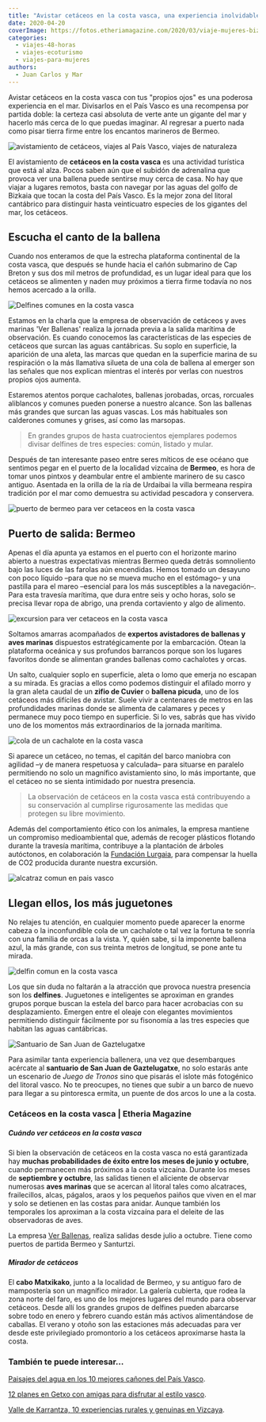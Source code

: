 ```yaml
---
title: "Avistar cetáceos en la costa vasca, una experiencia inolvidable"
date: 2020-04-20
coverImage: https://fotos.etheriamagazine.com/2020/03/viaje-mujeres-bizkaia-ver-delfines.jpg
categories: 
  - viajes-48-horas
  - viajes-ecoturismo
  - viajes-para-mujeres
authors: 
  - Juan Carlos y Mar
---
```


Avistar cetáceos en la costa vasca con tus "propios ojos" es una poderosa experiencia en el mar. Divisarlos en el País Vasco es una recompensa por partida doble: la certeza casi absoluta de verte ante un gigante del mar y hacerlo más cerca de lo que puedas imaginar. Al regresar a puerto nada como pisar tierra firme entre los encantos marineros de Bermeo.

![avistamiento de cetáceos, viajes al País Vasco, viajes de naturaleza](https://fotos.etheriamagazine.com/2020/03/viaje-vizcaya-puerto-cetaceos.jpg "Puerto de Bermeo.")

El avistamiento de **cetáceos en la costa vasca** es una actividad turística que está al 
alza. Pocos saben aún que el subidón de adrenalina que provoca ver una ballena puede 
sentirse muy cerca de casa. No hay que viajar a lugares remotos, basta con navegar por 
las aguas del golfo de Bizkaia que tocan la costa del País Vasco. Es la mejor zona del 
litoral cantábrico para distinguir hasta veinticuatro especies de los gigantes del mar, 
los cetáceos. 

## Escucha el canto de la ballena

Cuando nos enteramos de que la estrecha plataforma continental de la costa vasca, que 
después se hunde hacia el cañón submarino de Cap Breton y sus dos mil metros de 
profundidad, es un lugar ideal para que los cetáceos se alimenten y naden muy próximos a 
tierra firme todavía no nos hemos acercado a la orilla. 

![Delfines comunes en la costa vasca](https://fotos.etheriamagazine.com/2020/03/viaje-mujeres-bizkaia-ver-delfines.jpg "Delfines comunes (Delphinus delphis).")

Estamos en la charla que la empresa de observación de cetáceos y aves marinas 'Ver 
Ballenas' realiza la jornada previa a la salida marítima de observación. Es cuando 
conocemos las características de las especies de cetáceos que surcan las aguas 
cantábricas. Su soplo en superficie, la aparición de una aleta, las marcas que quedan en 
la superficie marina de su respiración o la más llamativa silueta de una cola de ballena 
al emerger son las señales que nos explican mientras el interés por verlas con nuestros 
propios ojos aumenta. 

Estaremos atentos porque cachalotes, ballenas jorobadas, orcas, rorcuales aliblancos y 
comunes pueden ponerse a nuestro alcance. Son las ballenas más grandes que surcan las 
aguas vascas. Los más habituales son calderones comunes y grises, así como las marsopas. 

> En grandes grupos de hasta cuatrocientos ejemplares podemos divisar delfines de tres 
> especies: común, listado y mular. 

Después de tan interesante paseo entre seres míticos de ese océano que sentimos pegar en 
el puerto de la localidad vizcaína de **Bermeo**, es hora de tomar unos pintxos y 
deambular entre el ambiente marinero de su casco antiguo. Asentada en la orilla de la 
ría de Urdaibai la villa bermeana respira tradición por el mar como demuestra su 
actividad pescadora y conservera. 

![puerto de bermeo para ver cetaceos en la costa vasca](https://fotos.etheriamagazine.com/2020/03/viaje-bizkaia-ver-ballenas.jpg "Encantador puerto de Bermeo.")

## Puerto de salida: Bermeo

Apenas el día apunta ya estamos en el puerto con el horizonte marino abierto a nuestras 
expectativas mientras Bermeo queda detrás somnoliento bajo las luces de las farolas aún 
encendidas. Hemos tomado un desayuno con poco líquido –para que no se mueva mucho en el 
estómago– y una pastilla para el mareo –esencial para los más susceptibles a la 
navegación–. Para esta travesía marítima, que dura entre seis y ocho horas, solo se 
precisa llevar ropa de abrigo, una prenda cortaviento y algo de alimento. 

![excursion para ver cetaceos en la costa vasca](https://fotos.etheriamagazine.com/2020/03/pais-vasco-ver-ballenas-vizcaya.jpg "Explicaciones de 'Ver Ballenas' a bordo del barco antes de observar a los cetáceos.")

Soltamos amarras acompañados de **expertos avistadores de ballenas y aves marinas** 
dispuestos estratégicamente por la embarcación. Otean la plataforma oceánica y sus 
profundos barrancos porque son los lugares favoritos donde se alimentan grandes ballenas 
como cachalotes y orcas. 

Un salto, cualquier soplo en superficie, aleta o lomo que emerja no escapan a su mirada. 
Es gracias a ellos como podemos distinguir el afilado morro y la gran aleta caudal de un 
**zifio de Cuvier** o **ballena picuda**, uno de los cetáceos más difíciles de avistar. 
Suele vivir a centenares de metros en las profundidades marinas donde se alimenta de 
calamares y peces y permanece muy poco tiempo en superficie. Si lo ves, sabrás que has 
vivido uno de los momentos más extraordinarios de la jornada marítima. 

![cola de un cachalote en la costa vasca](https://fotos.etheriamagazine.com/2020/03/pais-vasco-ver-cetaceos-vizcaya.jpg "Cola de un cachalote (Physeter macrocephalus).")

Si aparece un cetáceo, no temas, el capitán del barco maniobra con agilidad –y de manera 
respetuosa y calculada– para situarse en paralelo permitiendo no solo un magnífico 
avistamiento sino, lo más importante, que el cetáceo no se sienta intimidado por nuestra 
presencia. 

> La observación de cetáceos en la costa vasca está contribuyendo a su conservación al 
> cumplirse rigurosamente las medidas que protegen su libre movimiento. 

Además del comportamiento ético con los animales, la empresa mantiene un compromiso 
medioambiental que, además de recoger plásticos flotando durante la travesía marítima, 
contribuye a la plantación de árboles autóctonos, en colaboración la [Fundación 
Lurgaia](http://www.lurgaia.org/), para compensar la huella de CO2 producida durante 
nuestra excursión. 

![alcatraz comun en pais vasco](https://fotos.etheriamagazine.com/2020/03/pais-vasco-ver-cetaceos-vizcaya-aves.jpg "Alcatraz común o Atlántico (Morus bassanus).")

## Llegan ellos, los más juguetones

No relajes tu atención, en cualquier momento puede aparecer la enorme cabeza o la 
inconfundible cola de un cachalote o tal vez la fortuna te sonría con una familia de 
orcas a la vista. Y, quién sabe, si la imponente ballena azul, la más grande, con sus 
treinta metros de longitud, se pone ante tu mirada. 

![delfin comun en la costa vasca](https://fotos.etheriamagazine.com/2020/03/viaje-euskadi-cetaceos.jpg "Delfín común (Delphinus delphis).")

Los que sin duda no faltarán a la atracción que provoca nuestra presencia son los 
**delfines**. Juguetones e inteligentes se aproximan en grandes grupos porque buscan la 
estela del barco para hacer acrobacias con su desplazamiento. Emergen entre el oleaje 
con elegantes movimientos permitiendo distinguir fácilmente por su fisonomía a las tres 
especies que habitan las aguas cantábricas. 

![Santuario de San Juan de Gaztelugatxe](https://fotos.etheriamagazine.com/2020/03/viaje-pais-vasco-cetaceos.jpg "Santuario de San Juan de Gaztelugatxe.")

Para asimilar tanta experiencia ballenera, una vez que desembarques acércate al 
**santuario de San Juan de Gaztelugatxe**, no solo estarás ante un escenario de _Juego 
de Tronos_ sino que pisarás el islote más fotogénico del litoral vasco. No te preocupes, 
no tienes que subir a un barco de nuevo para llegar a su pintoresca ermita, un puente de 
dos arcos lo une a la costa. 

### Cetáceos en la costa vasca | Etheria Magazine

##### Cuándo ver cetáceos en la costa vasca

Si bien la observación de cetáceos en la costa vasca no está garantizada hay **muchas 
probabilidades de éxito entre los meses de junio y octubre**, cuando permanecen más 
próximos a la costa vizcaína. Durante los meses de **septiembre y octubre**, las salidas 
tienen el aliciente de observar numerosas **aves marinas** que se acercan al litoral 
tales como alcatraces, frailecillos, alcas, págalos, araos y los pequeños paiños que 
viven en el mar y solo se detienen en las costas para anidar. Aunque también los 
temporales los aproximan a la costa vizcaína para el deleite de las observadoras de 
aves. 

La empresa [Ver Ballenas](http://verballenas.com/), realiza salidas desde julio a 
octubre. Tiene como puertos de partida Bermeo y Santurtzi. 

##### Mirador de cetáceos

El **cabo Matxikako**, junto a la localidad de Bermeo, y su antiguo faro de mampostería 
son un magnífico mirador. La galería cubierta, que rodea la zona norte del faro, es uno 
de los mejores lugares del mundo para observar cetáceos. Desde allí los grandes grupos 
de delfines pueden abarcarse sobre todo en enero y febrero cuando están más activos 
alimentándose de caballas. El verano y otoño son las estaciones más adecuadas para ver 
desde este privilegiado promontorio a los cetáceos aproximarse hasta la costa. 

### También te puede interesar...

[Paisajes del agua en los 10 mejores cañones del País 
Vasco](https://etheriamagazine.com/2019/04/09/viajes-naturaleza-mejores-canones-pais-vasco/). 

[12 planes en Getxo con amigas para disfrutar al estilo 
vasco](https://etheriamagazine.com/2021/06/14/12-planes-en-getxo-con-amigas-para-disfrutar-al-estilo-vasco/). 

[Valle de Karrantza, 10 experiencias rurales y genuinas en 
Vizcaya](https://etheriamagazine.com/2021/08/18/que-ver-y-hacer-en-valle-de-karrantza-vizcaya/).
